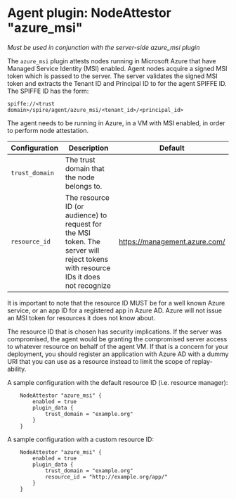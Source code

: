 # Agent plugin: NodeAttestor "azure_msi"

*Must be used in conjunction with the server-side azure_msi plugin*

The `azure_msi` plugin attests nodes running in Microsoft Azure that have 
Managed Service Identity (MSI) enabled. Agent nodes acquire a signed MSI token
which is passed to the server. The server validates the signed MSI token and
extracts the Tenant ID and Principal ID to for the agent SPIFFE ID. The SPIFFE
ID has the form:

```
spiffe://<trust domain>/spire/agent/azure_msi/<tenant_id>/<principal_id>
```

The agent needs to be running in Azure, in a VM with MSI enabled, in order to
perform node attestation.

| Configuration   | Description | Default                 |
| --------------- | ----------- | ----------------------- |
| `trust_domain`  | The trust domain that the node belongs to. |  |
| `resource_id`   | The resource ID (or audience) to request for the MSI token. The server will reject tokens with resource IDs it does not recognize | https://management.azure.com/ |

It is important to note that the resource ID MUST be for a well known Azure
service, or an app ID for a registered app in Azure AD. Azure will not issue an
MSI token for resources it does not know about.

The resource ID that is chosen has security implications. If the server was
compromised, the agent would be granting the compromised server access to
whatever resource on behalf of the agent VM. If that is a concern for your
deployment, you should register an application with Azure AD with a dummy
URI that you can use as a resource instead to limit the scope of replay-ability.

A sample configuration with the default resource ID (i.e. resource manager):

```
    NodeAttestor "azure_msi" {
        enabled = true
        plugin_data {
            trust_domain = "example.org"
        }
    }
```

A sample configuration with a custom resource ID:

```
    NodeAttestor "azure_msi" {
        enabled = true
        plugin_data {
            trust_domain = "example.org"
            resource_id = "http://example.org/app/"
        }
    }
```
